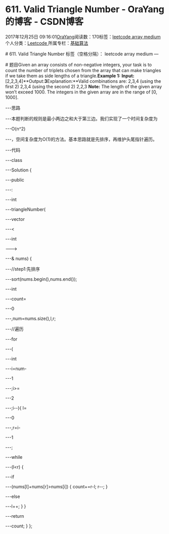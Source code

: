 
# 611. Valid Triangle Number - OraYang的博客 - CSDN博客

2017年12月25日 09:16:01[OraYang](https://me.csdn.net/u010665216)阅读数：170标签：[leetcode																](https://so.csdn.net/so/search/s.do?q=leetcode&t=blog)[array																](https://so.csdn.net/so/search/s.do?q=array&t=blog)[medium																](https://so.csdn.net/so/search/s.do?q=medium&t=blog)[
							](https://so.csdn.net/so/search/s.do?q=array&t=blog)[
																					](https://so.csdn.net/so/search/s.do?q=leetcode&t=blog)个人分类：[Leetcode																](https://blog.csdn.net/u010665216/article/category/7026962)
[
																					](https://so.csdn.net/so/search/s.do?q=leetcode&t=blog)所属专栏：[基础算法](https://blog.csdn.net/column/details/16604.html)[
							](https://so.csdn.net/so/search/s.do?q=leetcode&t=blog)



\# 611. Valid Triangle Number
标签（空格分隔）： leetcode array medium
—



\# 题目Given an array consists of non-negative integers,  your task is to count the number of triplets chosen from the array that can make triangles if we take them as side lengths of a triangle.**Example 1:**
**Input:**[2,2,3,4]**Output:**3**Explanation:**Valid combinations are: 
2,3,4 (using the first 2)
2,3,4 (using the second 2)
2,2,3
**Note:**
The length of the given array won’t exceed 1000.
The integers in the given array are in the range of [0, 1000].

---思路

---本题判断的规则是最小两边之和大于第三边。我们实现了一个时间复杂度为

---O(n^2)

---，空间复杂度为O(1)的方法。基本思路就是先排序，再维护头尾指针遍历。

---代码

---class

---Solution {

---public

---:

---int

---triangleNumber(

---vector

---<

---int

--->

---& nums) {

---//step1:先排序

---sort(nums.begin(),nums.end());

---int

---count=

---0

---,num=nums.size(),l,r;

---//遍历

---for

---(

---int

---i=num-

---1

---;i>=

---2

---;i--){
            l=

---0

---,r=i-

---1

---;

---while

---(l<r)
            {

---if

---(nums[l]+nums[r]>nums[i])
                {
                    count+=r-l;
                    r--;
                }

---else

---l++;
            }
        }

---return

---count;
    }
};


